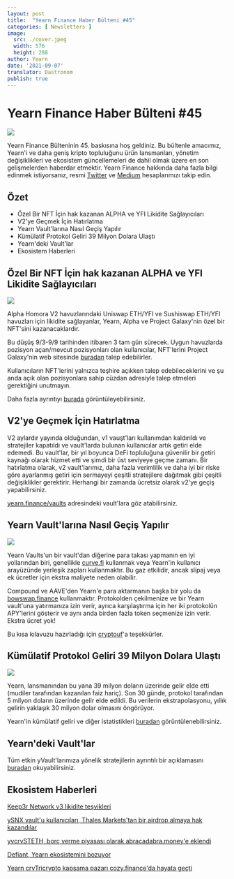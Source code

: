 ```yaml
---
layout: post
title:  "Yearn Finance Haber Bülteni #45"
categories: [ Newsletters ]
image:
  src: ./cover.jpeg
  width: 576
  height: 288
author: Yearn
date: '2021-09-07'
translator: Dastronom
publish: true
---
```


# Yearn Finance Haber Bülteni #45

![](/_posts/_newsletters/Yearn-Finance-Newsletter-45/cover.jpeg?w=880&h=440)

Yearn Finance Bülteninin 45. baskısına hoş geldiniz. Bu bültenle amacımız, Yearn'i ve daha geniş kripto topluluğunu ürün lansmanları, yönetim değişiklikleri ve ekosistem güncellemeleri de dahil olmak üzere en son gelişmelerden haberdar etmektir. Yearn Finance hakkında daha fazla bilgi edinmek istiyorsanız, resmi [Twitter](https://twitter.com/iearnfinance) ve [Medium](https://medium.com/iearn) hesaplarımızı takip edin.

## **Özet**

- Özel Bir NFT İçin hak kazanan ALPHA ve YFI Likidite Sağlayıcıları
- V2'ye Geçmek İçin Hatırlatma
- Yearn Vault'larına Nasıl Geçiş Yapılır
- Kümülatif Protokol Geliri 39 Milyon Dolara Ulaştı
- Yearn'deki Vault'lar
- Ekosistem Haberleri

## **Özel Bir NFT İçin hak kazanan ALPHA ve YFI Likidite Sağlayıcıları**

![](/_posts/_newsletters/Yearn-Finance-Newsletter-45/image2.jpg?w=1456&h=1729)

Alpha Homora V2 havuzlarındaki Uniswap ETH/YFI ve Sushiswap ETH/YFI havuzları için likidite sağlayanlar, Yearn, Alpha ve Project Galaxy'nin özel bir NFT'sini kazanacaklardır.

Bu düşüş 9/3-9/9 tarihinden itibaren 3 tam gün sürecek. Uygun havuzlarda pozisyon açan/mevcut pozisyonları olan kullanıcılar, NFT'lerini Project Galaxy'nin web sitesinde [buradan](https://galaxy.eco/AlphaFinanceLab/campaign/117) talep edebilirler.

Kullanıcıların NFT'lerini yalnızca teşhire açıkken talep edebileceklerini ve şu anda açık olan pozisyonlara sahip cüzdan adresiyle talep etmeleri gerektiğini unutmayın.

Daha fazla ayrıntıyı [burada](https://twitter.com/AlphaFinanceLab/status/1433689307152195591) görüntüleyebilirsiniz.

## **V2'ye Geçmek İçin Hatırlatma**

V2 aylardır yayında olduğundan, v1 vauşt'ları kullanımdan kaldırıldı ve stratejiler kapatıldı ve vault'larda bulunan kullanıcılar artık getiri elde edemedi. Bu vault'lar, bir yıl boyunca DeFi topluluğuna güvenilir bir getiri kaynağı olarak hizmet etti ve şimdi bir üst seviyeye geçme zamanı. Bir hatırlatma olarak, v2 vault'larımız, daha fazla verimlilik ve daha iyi bir riske göre ayarlanmış getiri için sermayeyi çeşitli stratejilere dağıtmak gibi çeşitli değişiklikler gerektirir. Herhangi bir zamanda ücretsiz olarak v2'ye geçiş yapabilirsiniz.

[yearn.finance/vaults](https://yearn.finance/vaults) adresindeki vault'lara göz atabilirsiniz.

## **Yearn Vault'larına Nasıl Geçiş Yapılır**

![](/_posts/_newsletters/Yearn-Finance-Newsletter-45/image3.jpg?w=679&h=388)

Yearn Vaults'un bir vault'dan diğerine para takası yapmanın en iyi yollarından biri, genellikle [curve.fi](https://curve.fi/) kullanmak veya Yearn'in kullanıcı arayüzünde yerleşik zapları kullanmaktır. Bu gaz etkilidir, ancak slipaj veya ek ücretler için ekstra maliyete neden olabilir.

Compound ve AAVE'den Yearn'e para aktarmanın başka bir yolu da [bowswap.finance](https://bowswap.finance/) kullanmaktır. Protokolden çekilmenize ve bir Yearn vault'una yatırmanıza izin verir, ayrıca karşılaştırma için her iki protokolün APY'lerini gösterir ve aynı anda birden fazla token seçmenize izin verir. Ekstra ücret yok!

Bu kısa kılavuzu hazırladığı için [cryptouf](https://twitter.com/cryptouf)'a teşekkürler.

## **Kümülatif Protokol Geliri 39 Milyon Dolara Ulaştı**

![](/_posts/_newsletters/Yearn-Finance-Newsletter-45/image4.jpg?w=1456&h=833)

Yearn, lansmanından bu yana 39 milyon doların üzerinde gelir elde etti (mudiler tarafından kazanılan faiz hariç). Son 30 günde, protokol tarafından 5 milyon doların üzerinde gelir elde edildi. Bu verilerin ekstrapolasyonu, yıllık gelirin yaklaşık 30 milyon dolar olmasını öngörüyor.

Yearn'in kümülatif geliri ve diğer istatistikleri [buradan](https://www.yfistats.com/) görüntülenebilirsiniz.

## **Yearn'deki Vault'lar**

Tüm etkin yVault'larımıza yönelik stratejilerin ayrıntılı bir açıklamasını [buradan](https://medium.com/yearn-state-of-the-vaults/the-vaults-at-yearn-9237905ffed3) okuyabilirsiniz.

## **Ekosistem Haberleri**

[Keep3r Network v3 likidite teşvikleri](https://twitter.com/AndreCronjeTech/status/1434125562281332737)

[ySNX vault'u kullanıcıları, Thales Markets'tan bir airdrop almaya hak kazandılar](https://twitter.com/thalesmarket/status/1434889906657144834)

[yvcrvSTETH, borç verme piyasası olarak abracadabra.money'e eklendi](https://twitter.com/MIM_Spell/status/1430975000350281732?s=20)

[Defiant, Yearn ekosistemini bozuyor](https://thedefiant.io/yearn-finance-ecosystem-breakdown-pushing-the-boundaries-of-human-coordination/)

[Yearn crvTricrypto kapsama pazarı cozy.finance'da hayata geçti](https://twitter.com/cozyfinance/status/1433602125792038913)
